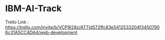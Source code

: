 # IBM-AI-Track

Trello Link : https://trello.com/invite/b/VCP9l28z/ATTId572ffc83e5412533204f34507906c31A5CC4DA4/web-development